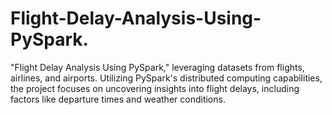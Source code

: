 # Flight-Delay-Analysis-Using-PySpark.
"Flight Delay Analysis Using PySpark," leveraging datasets from flights, airlines, and airports. Utilizing PySpark's distributed computing capabilities, the project focuses on uncovering insights into flight delays, including factors like departure times and weather conditions. 
